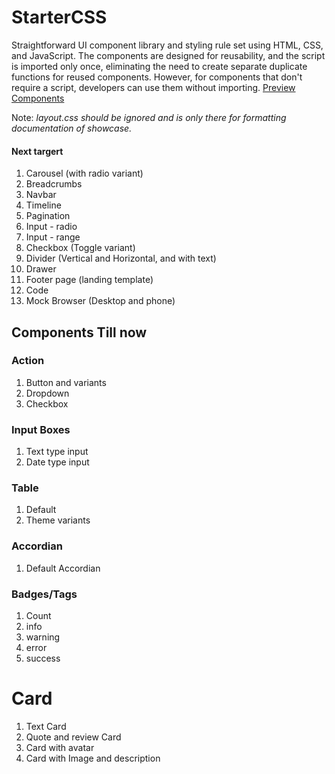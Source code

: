 # StarterCSS
Straightforward UI component library and styling rule set using HTML, CSS, and JavaScript. The components are designed for reusability, and the script is imported only once, eliminating the need to create separate duplicate functions for reused components. However, for components that don't require a script, developers can use them without importing.
[Preview Components](https://sharishth.github.io/startercss/) 

Note: _layout.css should be ignored and is only there for formatting documentation of showcase._

#### Next targert 
  1. Carousel (with radio variant)
  2. Breadcrumbs
  3. Navbar
  4. Timeline
  5. Pagination
  6. Input - radio
  7. Input - range
  8. Checkbox (Toggle variant)
  9. Divider (Vertical and Horizontal, and with text)
  10. Drawer
  11. Footer page (landing template)
  12. Code
  13. Mock Browser (Desktop and phone)

## Components Till now
### Action
  1. Button and variants
  2. Dropdown
  3. Checkbox
### Input Boxes
  1. Text type input
  2. Date type input

### Table
  1. Default
  2. Theme variants

### Accordian
  1. Default Accordian

### Badges/Tags
  1. Count
  2. info
  3. warning
  4. error
  5. success

# Card
  1. Text Card
  2. Quote and review Card
  3. Card with avatar
  4. Card with Image and description
